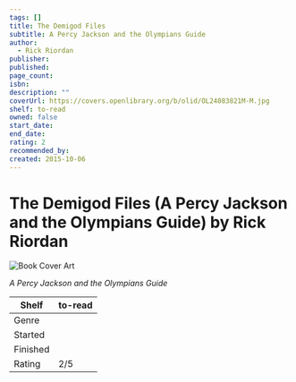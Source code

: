 ```yaml
---
tags: []
title: The Demigod Files
subtitle: A Percy Jackson and the Olympians Guide
author:
  - Rick Riordan
publisher:
published:
page_count:
isbn:
description: ""
coverUrl: https://covers.openlibrary.org/b/olid/OL24083821M-M.jpg
shelf: to-read
owned: false
start_date:
end_date:
rating: 2
recommended_by:
created: 2015-10-06
---
```


# The Demigod Files (A Percy Jackson and the Olympians Guide) by Rick Riordan

![Book Cover Art](https://covers.openlibrary.org/b/olid/OL24083821M-M.jpg)

_A Percy Jackson and the Olympians Guide_

| Shelf | to-read |
| --- | --- |
| Genre |  |
| Started |  |
| Finished |  |
| Rating | 2/5 |

